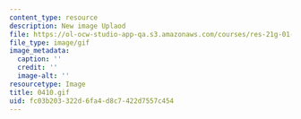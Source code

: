 ```yaml
---
content_type: resource
description: New image Uplaod
file: https://ol-ocw-studio-app-qa.s3.amazonaws.com/courses/res-21g-01-kana-spring-2010/fc03b203322d6fa4d8c7422d7557c454_0410.gif
file_type: image/gif
image_metadata:
  caption: ''
  credit: ''
  image-alt: ''
resourcetype: Image
title: 0410.gif
uid: fc03b203-322d-6fa4-d8c7-422d7557c454
---
```

